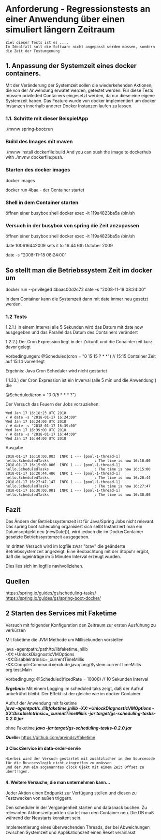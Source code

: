 # Anforderung - Regressionstests an einer Anwendung über einen simuliert längern Zeitraum

```
Ziel dieser Tests ist es ....
Im Idealfall soll die Software nicht angepasst werden müssen, sondern die Zeit der Testumgenung
```



## 1. Anpassung der Systemzeit eines docker containers. 

Mit der Veränderung der Systemzeit sollen die wiederkehenden Aktionen, die von der Anwendung erwatet werden, getestet werden.
Für diese Tests müssen privileded Containers eingesetzt werden, da nur diese eine eigene Systemzeit haben. Das Feature wurde von docker
implementiert um docker Instanzen innerhalb anderer Docker Instanzen laufen zu lassen. 



### 1.1. Schritte mit dieser BeispielApp
./mvnw spring-boot:run

### Build des Images mit maven
./mvnw install dockerfile:build
And you can push the image to dockerhub with ./mvnw dockerfile:push.

### Starten des docker images

docker images

docker run 4baa - der Container startet

### Shell in dem Container starten
öffnen einer busybox shell
docker exec -it 119a4823ba5a /bin/sh


### Versuch in der busybox von spring die Zeit anzupassen
öffnen einer busybox shell
docker exec -it 119a4823ba5a /bin/sh

date 100616442009
sets it to 16:44 6th October 2009


date -s "2008-11-18 08:24:00"

## So stellt man die Betriebssystem Zeit im docker um
docker run --privileged 4baac00d2c72 date -s "2008-11-18 08:24:00"

In dem Container kann die Systemzeit dann mit date immer neu gesetzt werden.

### 1.2 Tests

1.2.1.) In einem Interval alle 5 Sekunden wird das Datum mit date now ausgegeben und das Parallel das Datum des Containers verändert


1.2.2.) Der Cron Expression liegt in der Zukunft und die Conainterzeit kurz davor gelegt 

Vorbedingungen:
@Scheduled(cron = "0 15 15 ? * *") // 15:15
Container Zeit auf 15:14 vorverlegt

Ergebnis:
Java Cron Scheduler wird nicht gestartet

1.1.33.) der Cron Expression ist ein Inverval (alle 5 min und die Anwendung ) die 

@Scheduled(cron = "0 0/5 * * * ?")

Der Versuch das Feuern der Jobs vorzuziehen:
```
Wed Jan 17 16:18:23 UTC 2018
/ # date -s "2018-01-17 16:24:00"
Wed Jan 17 16:24:00 UTC 2018
/ # date -s "2018-01-17 16:39:00"
Wed Jan 17 16:39:00 UTC 2018
/ # date -s "2018-01-17 16:44:00"
Wed Jan 17 16:44:00 UTC 2018
```
Ausgabe
```
2018-01-17 16:10:00.003  INFO 1 --- [pool-1-thread-1] hello.ScheduledTasks                     : The time is now 16:10:00
2018-01-17 16:15:00.006  INFO 1 --- [pool-1-thread-1] hello.ScheduledTasks                     : The time is now 16:15:00
2018-01-17 16:20:44.486  INFO 1 --- [pool-1-thread-1] hello.ScheduledTasks                     : The time is now 16:20:44
2018-01-17 16:27:47.147  INFO 1 --- [pool-1-thread-1] hello.ScheduledTasks                     : The time is now 16:27:47
2018-01-17 16:30:00.001  INFO 1 --- [pool-1-thread-1] hello.ScheduledTasks                     : The time is now 16:30:00
```

## Fazit
Das Ändern der Betriebssystemzeit ist für Java/Spring Jobs nicht relevant. Das spring boot scheduling organisiert sich selbt
Instanziert man ein Datumsopbjekt neu (newDate()), wird jedoch die im DockerContainer gesetzte Betriebssystemzeit ausgegeben.

Im dritten Versuch wird im logfile zwar "brav" die geänderte Betriebssystemzeit angezeigt. Eine Beobachtung mit der Stopuhr ergibt,
daß die logeinträge im 5 Minuten Interval erzeugt wurden.

Dies lies sich im logfile navhvollziehen.

## Quellen

https://spring.io/guides/gs/scheduling-tasks/
https://spring.io/guides/gs/spring-boot-docker/


## 2 Starten des Services mit Faketime
Versuch mit folgender Konfiguration den Zeitraum zur ersten Ausfühung zu verkürzen

Mit faketime die JVM Methode um Millisekunden vorstellen

java -agentpath:/path/to/libfaketime.jnilib \
    -XX:+UnlockDiagnosticVMOptions \
    -XX:DisableIntrinsic=_currentTimeMillis \
    -XX:CompileCommand=exclude,java/lang/System.currentTimeMillis \
    org.test.Main

Vorbedingung:
@Scheduled(fixedRate = 10000) // 10 Sekunden Interval



***Ergebnis:***
Mit einem Logging im scheduled taks zeigt, daß der Aufruf unbefrührt bleibt.
Der Effekt ist der gleiche wie im docker Container. 

Aufruf der Anwendung mit faketime    
***java -agentpath:./libfaketime.jnilib -XX:+UnlockDiagnosticVMOptions -XX:DisableIntrinsic=_currentTimeMillis -jar target/gs-scheduling-tasks-0.2.0.jar*** 
    
    
ohne Faketime
***java -jar target/gs-scheduling-tasks-0.2.0.jar***


***Quelle:***
https://github.com/arvindsv/faketime

#### 3 ClockService im data-order-servie

```
Hierbei wird der Versuch gestartet mit zusätzlicher in dem Sourcecode für die Busenesslogik nicht eingreifen zu mnüssen
und der JVM ein sogenanntes clock Ojekt mit einem Zeit Offset zu übertragen.
```

#### 4. Weitere Versuche, die man unternehmen kann...

Jeder Aktion einen Endpunkt zur Verfügung stellen und diesen zu Testzwecken von außen triggern.

Den scheduler in der Vergangenheit starten und datasnack buchen. Zu relevanten Aktionszeitpunkten startet man den Container neu. Die DB muß während der Neustarts konsitent sein.

Implementierung eines überwachenden Threads, der bei Abweichungen zwischen Systemzeit und Applikationszeit einen Reset veranlasst

 
   